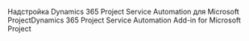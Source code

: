 <span data-ttu-id="12f0f-101">Надстройка Dynamics 365 Project Service Automation для Microsoft Project</span><span class="sxs-lookup"><span data-stu-id="12f0f-101">Dynamics 365 Project Service Automation Add-in for Microsoft Project</span></span>